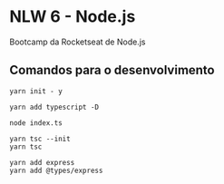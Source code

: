 # NLW 6 - Node.js

Bootcamp da Rocketseat de Node.js

## Comandos para o desenvolvimento

```
yarn init - y

yarn add typescript -D

node index.ts

yarn tsc --init
yarn tsc

yarn add express
yarn add @types/express
```

